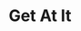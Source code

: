 ---
title: Get At It
key: D Minor
tempo: 130
scale: Minor Pentatonic
preview: /audio/Genres/Blues/Get At It - D Minor - 130bpm/Get At It - Dmin - 130bpm SAMPLE.mp3
source: '/audio/Genres/Blues/Get At It - D Minor - 130bpm/Get At It - Dmin - 130bpm.wav'
blocks: ['/img/Scales/D Minor Pentatonic - Block 1.png','/img/Scales/D Minor Pentatonic - Block 2.png','/img/Scales/D Minor Pentatonic - Block 3.png','/img/Scales/D Minor Pentatonic - Block 4.png','/img/Scales/D Minor Pentatonic - Block 5.png']
---